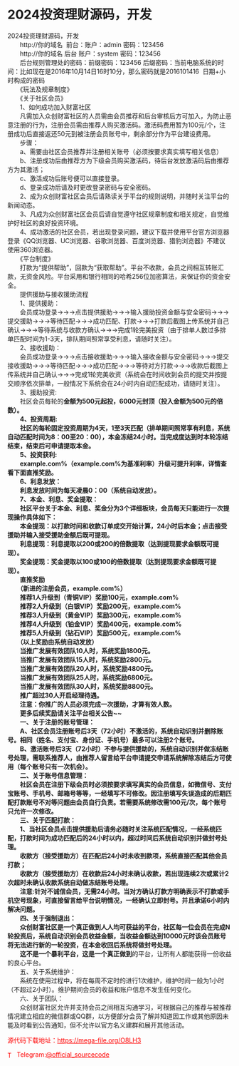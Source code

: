 # 2024投资理财源码，开发

2024投资理财源码，开发<br>　　http://你的域名  前台：账户：admin 密码：123456<br>　　http://你的域名 后台 账户：system 密码：123456<br>　　后台规则管理处的密码：前缀密码：123456 后缀密码：当前电脑系统的时间：比如现在是2016年10月14日16时10分，那么密码就是2016101416  日期+小时构成的密码<br>　　《玩法及规章制度》<br>　　《关于社区会员》<br>　　1、如何成功加入财富社区<br>　　凡需加入众创财富社区的人员需由会员推荐和后台审核后方可加入，为防止恶意注册的行为，注册会员需由推荐人购买激活码。激活码费用暂为100元/个，注册成功后直接返还50元到被注册会员账号中，剩余部分作为平台建设费用。<br>　　步骤：<br>　　a、需要由社区会员推荐并注册相关账号（必须按要求真实填写相关信息）<br>　　b、注册成功后由推荐方为下级会员购买激活码，待后台发放激活码后由推荐方为其激活；<br>　　c、激活成功后账号便可以直接登录。<br>　　d、登录成功后请及时更改登录密码与安全密码。<br>　　2、成为众创财富社区会员后请熟读关于平台的规则说明，并随时关注平台的新闻动态。<br>　　3、凡成为众创财富社区会员后请自觉遵守社区规章制度和相关规定，自觉维护好社区的良好投资环境。<br>　　4、成功激活的社区会员，若出现登录问题，建议下载并使用平台官方浏览器登录《QQ浏览器、UC浏览器、谷歌浏览器、百度浏览器、猎豹浏览器》不建议使用360浏览器。<br>　　《平台制度》<br>　　打款为“提供帮助”，回款为“获取帮助”。平台不收款，会员之间相互转账汇款，无资金风险。平台采用和银行相同的哈希256位加密算法，来保证你的资金安全。<br>　　提供援助与接收援助流程<br>　　1、提供援助：<br>　　会员成功登录→→→点击提供援助→→→输入援助投资金额与安全密码→→→提交援助→→→等待匹配→→→成功匹配、打款→→→打款后截图上传系统并自己确认→→→等待系统与收款方确认→→→完成1轮完美投资（由于排单人数过多排单匹配时间为1-3天，排队期间照常享受利息，请随时关注）。<br>　　2、接收援助：<br>　　会员成功登录→→→点击接收援助→→→输入接收金额与安全密码→→→提交接收援助→→→等待匹配→→→成功匹配→→→等待对方打款→→→收款后截图上传系统并自己确认→→→完成1轮完美收资（系统会在时间收到会员的提交并按提交顺序依次排单，一般情况下系统会在24小时内自动匹配成功，请随时关注）。<br>　　3、援助投资:<br>　　社区会员每轮的**金额为500元起投，6000元封顶（投入金额为500元的倍数）。<br>　　4、投资周期:<br>　　社区的每轮固定投资周期为4天，1至3天匹配（排单期间照常享有利息，系统自动匹配时间为8：00至20：00），本金冻结24小时。当完成度达到时本轮冻结结束，结束后可申请提取本金。<br>　　5、投资获利:<br>　　example.com%（example.com%为基准利率）升级可提升利率，详情查看下面直推奖励。<br>　　6、利息发放：<br>　　利息发放时间为每天凌晨0：00（系统自动发放）。<br>　　7、本金、利息、奖金提取：<br>　　社区平台关于本金、利息、奖金分为3个详细板块，会员每天只能进行一次提现操作具体如下：<br>　　本金提现：以打款时间和收款订单成交开始计算，24小时后本金；点击接受援助并输入接受援助金额后既可提现。<br>　　利息提现：利息提取以200或200的倍数提取（达到提现要求金额既可提现）。<br>　　奖金提现：奖金提取以100或100的倍数提取（达到提现要求金额既可提现）。<br>　　直推奖励<br>　　（新进的注册会员，example.com%）<br>　　推荐1人升级到（青铜VIP）奖励100元，example.com%<br>　　推荐2人升级到（白银VIP）奖励200元，example.com%<br>　　推荐3人升级到（黄金VIP）奖励300元，example.com%<br>　　推荐4人升级到（铂金VIP）奖励400元，example.com%<br>　　推荐5人升级到（钻石VIP）奖励500元，example.com%<br>　　（以上奖励由系统自动发放）<br>　　当推广发展有效团队10人时，系统奖励1800元。<br>　　当推广发展有效团队15人时，系统奖励2800元。<br>　　当推广发展有效团队20人时，系统奖励4800元。<br>　　当推广发展有效团队25人时，系统奖励6800元。<br>　　当推广发展有效团队30人时，系统奖励8800元。<br>　　推广超过30人开启经理待遇。<br>　　注意：你推广的人员必须完成一次援助，才算有效人数。<br>　　更多后续奖励请关注平台相关公告~~<br>　　一、关于注册的账号管理：<br>　　A、社区会员注册账号后3天（72小时）不激活的，系统自动识别并删除账号。相同（姓名、支付宝、身份证、手机号）最多可以注册2个账号。<br>　　B、激活账号后3天（72小时）不参与提供援助的，系统自动识别并做冻结账号处理，需联系推荐人，由推荐人留言给平台申请提交申请系统解除冻结后方可使用（每个账号只有一次机会）。<br>　　二、关于账号信息管理：<br>　　社区会员在注册下级会员时必须按要求填写真实的会员信息，如微信号、支付宝账号、手机号、邮箱号等等，一经填写不可修改。因注册填写失误造成的后期匹配打款账号不对等问题由会员自行负责。若需要系统修改需100元/次，每个账号只允许一次修改。<br>　　三、关于匹配打款：<br>　　1、当社区会员点击提供援助后请务必随时关注系统匹配情况，一经系统匹配，打款时间为成功匹配后的24小时以内，超过时间后系统自动识别并做封号处理。<br>　　收款方（接受援助方）在匹配后24小时未收到款项，系统直接匹配其他会员打款；<br>　　收款方（接受援助方）在收款后24小时未确认收款，若出现连续2次或累计2次超时未确认收款系统自动做冻结账号处理。<br>　　注意:针对不诚信会员，无需24小时。当对方确认打款方明确表示不打款或手机空号现象，可直接留言给平台说明情况，一经确认立即封号。并且承诺6小时内解决问题。<br>　　四、关于强制退出：<br>　　众创财富社区是一个真正做到人人均可获益的平台，社区每一位会员在完成N轮投资后，系统自动识别会员收益金额，当收益金额达到10000元时该会员账号将无法进行新的一轮投资，在本金收回后系统将做封号处理。<br>　　这不是一个暴利平台，这是一个真正做到**的平台，让所有人都能获得一份收益的良心平台。<br>　　五、关于系统维护：<br>　　系统在使用过程中，将在每周不定时的进行1次维护，维护时间一般为1小时（不超过2小时）。维护期间会员的收益和账户信息不发生任何变化。<br>　　六、关于团队：<br>　　众创财富社区允许并支持会员之间相互沟通学习，可根据自己的推荐与被推荐情况建立相应的微信群或QQ群，以方便部分会员了解并知道因工作或其他原因未能及时看到公告通知，但不允许以官方名义建群和展开其他活动。<br>


<p style="color: red;">源代码下载地址：<a href="https://mega-file.org/O8LH3" style="color: red;">https://mega-file.org/O8LH3</a></p><p style="color: red;"><img src="https://cdn-icons-png.flaticon.com/512/2111/2111646.png" alt="Telegram Icon" style="width: 16px; vertical-align: middle; margin-right: 5px;">Telegram:<a href="https://t.me/official_sourcecode" style="color: red;">@official_sourcecode</a></p>